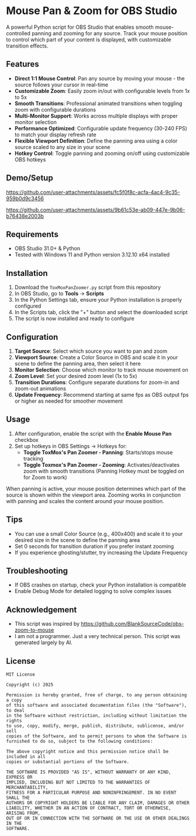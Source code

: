 # Mouse Pan & Zoom for OBS Studio

A powerful Python script for OBS Studio that enables smooth mouse-controlled panning and zooming for any source. Track your mouse position to control which part of your content is displayed, with customizable transition effects.

## Features

- **Direct 1:1 Mouse Control**: Pan any source by moving your mouse - the source follows your cursor in real-time
- **Customizable Zoom**: Easily zoom in/out with configurable levels from 1x to 5x
- **Smooth Transitions**: Professional animated transitions when toggling zoom with configurable durations
- **Multi-Monitor Support**: Works across multiple displays with proper monitor selection
- **Performance Optimized**: Configurable update frequency (30-240 FPS) to match your display refresh rate
- **Flexible Viewport Definition**: Define the panning area using a color source scaled to any size in your scene
- **Hotkey Control**: Toggle panning and zooming on/off using customizable OBS hotkeys

## Demo/Setup
https://github.com/user-attachments/assets/fc5f0f8c-acfa-4ac4-9c35-959b0d9c3456

https://github.com/user-attachments/assets/9b61c53e-ab09-447e-9b06-b76438e2003b

## Requirements

- OBS Studio 31.0+ & Python
- Tested with Windows 11 and Python version 3.12.10 x64 installed

## Installation

1. Download the `ToxMoxPanZoomer.py` script from this repository
2. In OBS Studio, go to **Tools** → **Scripts**
3. In the Python Settings tab, ensure your Python installation is properly configured
4. In the Scripts tab, click the "+" button and select the downloaded script
5. The script is now installed and ready to configure

## Configuration

1. **Target Source**: Select which source you want to pan and zoom
2. **Viewport Source**: Create a Color Source in OBS and scale it in your scene to define the panning area, then select it here
3. **Monitor Selection**: Choose which monitor to track mouse movement on
4. **Zoom Level**: Set your desired zoom level (1x to 5x)
5. **Transition Durations**: Configure separate durations for zoom-in and zoom-out animations
6. **Update Frequency**: Recommend starting at same fps as OBS output fps or higher as needed for smoother movement

## Usage

1. After configuration, enable the script with the **Enable Mouse Pan** checkbox
2. Set up hotkeys in OBS Settings → Hotkeys for:
   - **Toggle ToxMox's Pan Zoomer - Panning**: Starts/stops mouse tracking
   - **Toggle Toxmox's Pan Zoomer - Zooming**: Activates/deactivates zoom with smooth transitions (Panning Hotkey must be toggled on for Zoom to work)

When panning is active, your mouse position determines which part of the source is shown within the viewport area. Zooming works in conjunction with panning and scales the content around your mouse position.

## Tips

- You can use a small Color Source (e.g., 400x400) and scale it to your desired size in the scene to define the panning area
- Set 0 seconds for transition duration if you prefer instant zooming
- If you experience ghosting/stutter, try increasing the Update Frequency

## Troubleshooting

- If OBS crashes on startup, check your Python installation is compatible
- Enable Debug Mode for detailed logging to solve complex issues

## Acknowledgement

- This script was inspired by https://github.com/BlankSourceCode/obs-zoom-to-mouse
- I am not a programmer. Just a very technical person. This script was generated largely by AI.

## License

```
MIT License

Copyright (c) 2025

Permission is hereby granted, free of charge, to any person obtaining a copy
of this software and associated documentation files (the "Software"), to deal
in the Software without restriction, including without limitation the rights
to use, copy, modify, merge, publish, distribute, sublicense, and/or sell
copies of the Software, and to permit persons to whom the Software is
furnished to do so, subject to the following conditions:

The above copyright notice and this permission notice shall be included in all
copies or substantial portions of the Software.

THE SOFTWARE IS PROVIDED "AS IS", WITHOUT WARRANTY OF ANY KIND, EXPRESS OR
IMPLIED, INCLUDING BUT NOT LIMITED TO THE WARRANTIES OF MERCHANTABILITY,
FITNESS FOR A PARTICULAR PURPOSE AND NONINFRINGEMENT. IN NO EVENT SHALL THE
AUTHORS OR COPYRIGHT HOLDERS BE LIABLE FOR ANY CLAIM, DAMAGES OR OTHER
LIABILITY, WHETHER IN AN ACTION OF CONTRACT, TORT OR OTHERWISE, ARISING FROM,
OUT OF OR IN CONNECTION WITH THE SOFTWARE OR THE USE OR OTHER DEALINGS IN THE
SOFTWARE.
``` 

